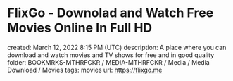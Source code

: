 # FlixGo - Downolad and Watch Free Movies Online In Full HD

created: March 12, 2022 8:15 PM (UTC)
description: A place where you can download and watch movies and TV shows for free and in good quality
folder: BOOKMRKS-MTHRFCKR / MEDIA-MTHRFCKR / Media / Media Download / Movies
tags: movies
url: https://flixgo.me